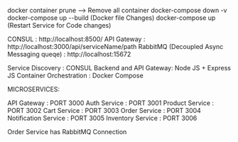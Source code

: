 docker container prune  --> Remove all container
docker-compose down -v 
docker-compose up --build (Docker file Changes)
docker-compose up (Restart Service for Code changes)



CONSUL : http://localhost:8500/
API Gateway : http://localhost:3000/api/serviceName/path
RabbitMQ (Decoupled Async Messaging queqe) : http://localhost:15672


Service Discovery : CONSUL
Backend and API Gateway: Node JS + Express JS
Container Orchestration : Docker Compose


MICROSERVICES:

API Gateway : PORT 3000
Auth Service : PORT 3001
Product Service : PORT 3002
Cart Service : PORT 3003
Order Service : PORT 3004
Notification Service : PORT 3005
Inventory Service : PORT 3006

Order Service has RabbitMQ Connection

